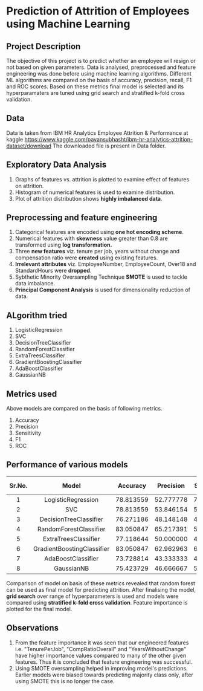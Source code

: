 #  Prediction of Attrition of Employees using Machine Learning 
##  Project Description
The objective of this project is to predict whether an employee will resign or not based on given parameters. Data is analysed, preprocessed and feature engineering was done
before using machine learning algorithms. Different ML algorithms are compared on the basis of accuracy, precision, recall, F1 and ROC scores. Based on these metrics final model 
is selected and its hyperparamaters are tuned using grid search and stratified k-fold cross validation. 

## Data
Data is taken from IBM HR Analytics Employee Attrition & Performance at kaggle https://www.kaggle.com/pavansubhasht/ibm-hr-analytics-attrition-dataset/download
The downloaded file is present in Data folder. 

## Exploratory Data Analysis
1. Graphs of features vs. attrition is plotted to examine effect of features on attrition.
2. Histogram of numerical features is used to examine distribution.
3. Plot of attrition distribution shows **highly imbalanced data**.

## Preprocessing and feature engineering
1. Categorical features are encoded using **one hot encoding scheme**.
2. Numerical features with **skewness** value greater than 0.8 are transformed using **log transformation.**
3. Three **new features** viz. tenure per job, years without change and compensation ratio were **created** using existing features.
4. **Irrelevant attributes** viz. EmployeeNumber, EmployeeCount, Over18 and StandardHours were **dropped**.
5. Sybthetic Minority Oversampling Technique **SMOTE** is used to tackle data imbalance.
6. **Principal Component Analysis** is used for dimensionality reduction of data.

## ALgorithm tried
1. LogisticRegression
2. SVC
3. DecisionTreeClassifier 	    
4. RandomForestClassifier 	    
5. ExtraTreesClassifier 	      
6. GradientBoostingClassifier 	
7. AdaBoostClassifier 	        
8. GaussianNB 	

## Metrics used
Above models are compared on the basis of following metrics.
1. Accuracy
2. Precision
3. Sensitivity
4. F1
5. ROC

## Performance of various models
| Sr.No. |            Model           |  Accuracy | Precision | Sensitivity | Specificity | ROC Score |
|:------:|:--------------------------:|:---------:|:---------:|:-----------:|:-----------:|:---------:|
|    1   |     LogisticRegression     | 78.813559 | 52.777778 |  70.370370  |  81.318681  |  0.758445 |
|    2   |             SVC            | 78.813559 | 53.846154 |  51.851852  |  86.813187  |  0.693325 |
|    3   |   DecisionTreeClassifier   | 76.271186 | 48.148148 |  48.148148  |  84.615385  |  0.663818 |
|    4   |   RandomForestClassifier   | 83.050847 | 65.217391 |  55.555556  |  91.208791  |  0.733822 |
|    5   |    ExtraTreesClassifier    | 77.118644 | 50.000000 |  40.740741  |  87.912088  |  0.643264 |
|    6   | GradientBoostingClassifier | 83.050847 | 62.962963 |  62.962963  |  89.010989  |  0.759870 |
|    7   |     AdaBoostClassifier     | 73.728814 | 43.333333 |  48.148148  |  81.318681  |  0.647334 |
|    8   |         GaussianNB         | 75.423729 | 46.666667 |  51.851852  |  82.417582  |  0.671347 |




Comparison of model on basis of these metrics revealed that random forest can be used as final model for predicting attrition.
After finalising the model, **grid search** over range of hyperparameters is used and models were compared using **stratified k-fold cross validation**.
Feature importance is plotted for the final model.

## Observations
1. From the feature importance it was seen that our engineered features i.e. "TenurePerJob", "CompRatioOverall" and "YearsWithoutChange" have higher importance values compared to many of the other given features. Thus it is concluded that feature engineering was successful.
2. Using SMOTE oversampling helped in improving model's predictions. Earlier models were biased towards predicting majority class only, after using SMOTE this is no longer the case.


